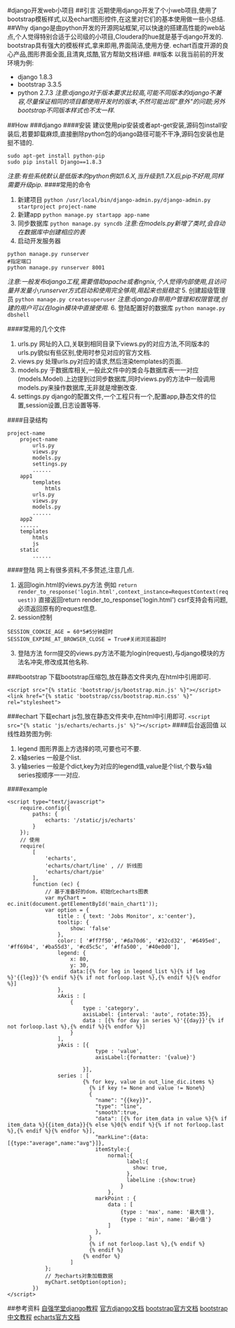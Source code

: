 #django开发web小项目
##引言
近期使用django开发了个小web项目,使用了bootstrap模板样式,以及echart图形控件,在这里对它们的基本使用做一些小总结.
##Why
django是由python开发的开源网站框架,可以快速的搭建高性能的web站点,个人觉得特别合适于公司级的小项目,Cloudera的hue就是基于django开发的.
bootstrap具有强大的模板样式,拿来即用,界面简洁,使用方便.
echart百度开源的良心产品,图形界面全面,且清爽,炫酷,官方帮助文档详细.
##版本
以我当前前的开发环境为例:
- django 1.8.3
- bootstrap 3.3.5
- python 2.7.3
*注意:django对于版本要求比较高,可能不同版本的django不兼容,尽量保证相同的项目都使用开发时的版本,不然可能出现"意外"的问题;另外bootstrap不同版本样式也不太一样.*

##How
###django
####安装
建议使用pip安装或者apt-get安装,源码包install安装后,若要卸载麻烦,直接删除python包的django路径可能不干净,源码包安装也是挺不错的.
```
sudo apt-get install python-pip
sudo pip install Django==1.8.3
```
*注意:有些系统默认是低版本的python例如1.6.X,当升级到1.7.X后,pip不好用,同样需要升级pip.*
####常用的命令
1. 新建项目
`python /usr/local/bin/django-admin.py/django-admin.py startproject project-name`
2. 新建app
`python manage.py startapp app-name`
3. 同步数据库
`python manage.py syncdb`
*注意:在models.py新增了类时,会自动在数据库中创建相应的表*
4. 启动开发服务器
```
python manage.py runserver
#指定端口
python manage.py runserver 8001
```
*注意:一般发布django工程,需要借助apache或者ngnix,个人觉得内部使用,且访问量并发量小,runserver方式启动和使用完全够用,用起来也挺稳定*
5. 创建超级管理员
`python manage.py createsuperuser`
*注意:django自带用户管理和权限管理,创建的用户可以在login模块中直接使用.*
6. 登陆配置好的数据库
`python manage.py dbshell`

####常用的几个文件
1. urls.py
网址的入口,关联到相同目录下views.py的对应方法,不同版本的urls.py貌似有些区别,使用时参见对应的官方文档.
2. views.py
处理urls.py对应的请求,然后渲染templates的页面.
3. models.py
于数据库相关,一般此文件中的类会与数据库表一一对应(models.Model).上边提到过同步数据库,同时views.py的方法中一般调用models.py来操作数据库,无非就是增删改查.
4. settings.py
django的配置文件,一个工程只有一个,配置app,静态文件的位置,session设置,日志设置等等.

####目录结构
```
project-name
    project-name
        urls.py
        views.py
        models.py
        settings.py
        ......
    app1
        templates
            htmls
        urls.py
        views.py
        models.py
        ......
    app2
    ......
    templates
        htmls
        js
    static
        ......
```
####登陆
网上有很多资料,不多赘述,注意几点.
1. 返回login.html的views.py方法
例如
`return render_to_response('login.html',context_instance=RequestContext(request))`
直接返回return render_to_response('login.html') csrf支持会有问题,必须返回原有的request信息.
2. session控制
```
SESSION_COOKIE_AGE = 60*5#5分钟超时
SESSION_EXPIRE_AT_BROWSER_CLOSE = True#关闭浏览器超时
```
3. 登陆方法
form提交的views.py方法不能为login(request),与django模块的方法名冲突,修改成其他名称.

###bootstrap
下载bootstrap压缩包,放在静态文件夹内,在html中引用即可.
```
<script src="{% static 'bootstrap/js/bootstrap.min.js' %}"></script>
<link href="{% static 'bootstrap/css/bootstrap.min.css' %}" rel="stylesheet">
```
###echart
下载echart js包,放在静态文件夹中,在html中引用即可.
`<script src="{% static 'js/echarts/echarts.js' %}"></script>`
####后台返回值
以线性趋势图为例:
1. legend
图形界面上方选择的项,可要也可不要.
2. x轴series
一般是个list.
3. y轴series
一般是个dict,key为对应的legend值,value是个list,个数与x轴series按顺序一一对应.

####example
```
<script type="text/javascript">
    require.config({
        paths: {
            echarts: '/static/js/echarts'
        }
    });
    // 使用
    require(
        [
            'echarts',
            'echarts/chart/line' , // 折线图
            'echarts/chart/pie'
        ],
        function (ec) {
            // 基于准备好的dom，初始化echarts图表
            var myChart = ec.init(document.getElementById('main_chart1'));
            var option = {
                title : { text: 'Jobs Monitor', x:'center'},
                tooltip: {
                    show: 'false'
                },
                color: [ '#ff7f50', '#da70d6', '#32cd32', '#6495ed', '#ff69b4', '#ba55d3', '#cd5c5c', '#ffa500', '#40e0d0'],
                legend: {
                    x: 80,
                    y: 30,
                    data:[{% for leg in legend_list %}{% if leg %}'{{leg}}'{% endif %}{% if not forloop.last %},{% endif %}{% endfor %}]
                },
                xAxis : [
                    {
                        type : 'category',
                        axisLabel: {interval: 'auto', rotate:35},
                        data : [{% for day in series %}'{{day}}'{% if not forloop.last %},{% endif %}{% endfor %}]
                    }
                ],
                yAxis : [{
                            type : 'value',
                            axisLabel:{formatter: '{value}'}

                        }],
                series : [
                        {% for key, value in out_line_dic.items %}
                          {% if key != None and value != None%}
                          {
                            "name": "{{key}}",
                            "type": "line",
                            "smooth":true,
                            "data": [{% for item_data in value %}{% if item_data %}{{item_data}}{% else %}0{% endif %}{% if not forloop.last %},{% endif %}{% endfor %}],
                            "markLine":{data:[{type:"average",name:"avg"}]},
                            itemStyle:{
                                normal:{
                                      label:{
                                        show: true,
                                      },
                                      labelLine :{show:true}
                                    }
                                },
                            markPoint : {
                                data : [
                                    {type : 'max', name: '最大值'},
                                    {type : 'min', name: '最小值'}
                                ]
                            },
                          }
                          {% if not forloop.last %},{% endif %}
                          {% endif %}
                        {% endfor %}
                    ]
            };
            // 为echarts对象加载数据
            myChart.setOption(option);
        })
</script>
```
##参考资料
[自强学堂django教程](http://www.ziqiangxuetang.com/django/django-intro.html)
[官方django文档](https://www.djangoproject.com/)
[bootstrap官方文档](http://www.bootcss.com/)
[bootstrap中文教程](http://www.runoob.com/bootstrap/bootstrap-typography.html)
[echarts官方文档](http://echarts.baidu.com/)

